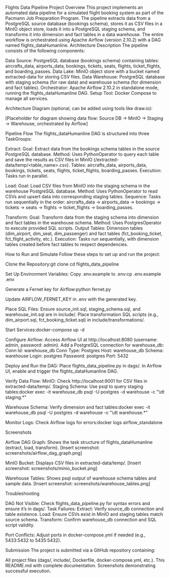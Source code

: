 Flights Data Pipeline
Project Overview
This project implements an automated data pipeline for a simulated flight booking system as part of the Pacmann Job Preparation Program. The pipeline extracts data from a PostgreSQL source database (bookings schema), stores it as CSV files in a MinIO object store, loads it into a PostgreSQL staging schema, and transforms it into dimension and fact tables in a data warehouse. The entire workflow is orchestrated using Apache Airflow (version 2.10.2) with a DAG named flights_dataHumanline.
Architecture Description
The pipeline consists of the following components:

Data Source: PostgreSQL database (bookings schema) containing tables: aircrafts_data, airports_data, bookings, tickets, seats, flights, ticket_flights, and boarding_passes.
Data Lake: MinIO object store with a bucket named extracted-data for storing CSV files.
Data Warehouse: PostgreSQL database with staging schema (for raw data) and warehouse schema (for dimension and fact tables).
Orchestrator: Apache Airflow 2.10.2 in standalone mode, running the flights_dataHumanline DAG.
Setup Tool: Docker Compose to manage all services.

Architecture Diagram (optional, can be added using tools like draw.io):

[Placeholder for diagram showing data flow: Source DB → MinIO → Staging → Warehouse, orchestrated by Airflow]

Pipeline Flow
The flights_dataHumanline DAG is structured into three TaskGroups:

Extract:
Goal: Extract data from the bookings schema tables in the source PostgreSQL database.
Method: Uses PythonOperator to query each table and save the results as CSV files in MinIO (/extracted-data/temp/<table_name>.csv).
Tables: aircrafts_data, airports_data, bookings, tickets, seats, flights, ticket_flights, boarding_passes.
Execution: Tasks run in parallel.


Load:
Goal: Load CSV files from MinIO into the staging schema in the warehouse PostgreSQL database.
Method: Uses PythonOperator to read CSVs and upsert data into corresponding staging tables.
Sequence: Tasks run sequentially in the order: aircrafts_data → airports_data → bookings → tickets → seats → flights → ticket_flights → boarding_passes.


Transform:
Goal: Transform data from the staging schema into dimension and fact tables in the warehouse schema.
Method: Uses PostgresOperator to execute provided SQL scripts.
Output Tables: Dimension tables (dim_airport, dim_seat, dim_passenger) and fact tables (fct_booking_ticket, fct_flight_activity, etc.).
Execution: Tasks run sequentially, with dimension tables created before fact tables to respect dependencies.



How to Run and Simulate
Follow these steps to set up and run the project:

Clone the Repository:git clone <repository-url>
cd flights_data_pipeline


Set Up Environment Variables:
Copy .env.example to .env:cp .env.example .env


Generate a Fernet key for Airflow:python fernet.py


Update AIRFLOW_FERNET_KEY in .env with the generated key.


Place SQL Files:
Ensure source_init.sql, staging_schema.sql, and warehouse_init.sql are in include/.
Place transformation SQL scripts (e.g., dim_airport.sql, fct_booking_ticket.sql) in include/transformations/.


Start Services:docker-compose up -d


Configure Airflow:
Access Airflow UI at http://localhost:8080 (username: admin, password: admin).
Add a PostgreSQL connection for warehouse_db:
Conn Id: warehouse_db
Conn Type: Postgres
Host: warehouse_db
Schema: warehouse
Login: postgres
Password: postgres
Port: 5432




Deploy and Run the DAG:
Place flights_data_pipeline.py in dags/.
In Airflow UI, enable and trigger the flights_dataHumanline DAG.


Verify Data Flow:
MinIO: Check http://localhost:9001 for CSV files in extracted-data/temp/.
Staging Schema: Use psql to query staging tables:docker exec -it warehouse_db psql -U postgres -d warehouse -c "\dt staging.*"


Warehouse Schema: Verify dimension and fact tables:docker exec -it warehouse_db psql -U postgres -d warehouse -c "\dt warehouse.*"




Monitor Logs:
Check Airflow logs for errors:docker logs airflow_standalone





Screenshots

Airflow DAG Graph: Shows the task structure of flights_dataHumanline (extract, load, transform).
[Insert screenshot: screenshots/airflow_dag_graph.png]


MinIO Bucket: Displays CSV files in extracted-data/temp/.
[Insert screenshot: screenshots/minio_bucket.png]


Warehouse Tables: Shows psql output of warehouse schema tables and sample data.
[Insert screenshot: screenshots/warehouse_tables.png]



Troubleshooting

DAG Not Visible: Check flights_data_pipeline.py for syntax errors and ensure it’s in dags/.
Task Failures:
Extract: Verify source_db connection and table existence.
Load: Ensure CSVs exist in MinIO and staging tables match source schema.
Transform: Confirm warehouse_db connection and SQL script validity.


Port Conflicts: Adjust ports in docker-compose.yml if needed (e.g., 5433:5432 to 5435:5432).

Submission
The project is submitted via a GitHub repository containing:

All project files (dags/, include/, Dockerfile, docker-compose.yml, etc.).
This README.md with complete documentation.
Screenshots demonstrating successful execution.

